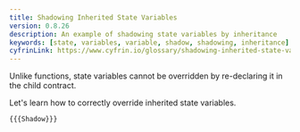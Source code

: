 ```yaml
---
title: Shadowing Inherited State Variables
version: 0.8.26
description: An example of shadowing state variables by inheritance
keywords: [state, variables, variable, shadow, shadowing, inheritance]
cyfrinLink: https://www.cyfrin.io/glossary/shadowing-inherited-state-variables-solidity-code-example
---
```


Unlike functions, state variables cannot be overridden by re-declaring it
in the child contract.

Let's learn how to correctly override inherited state variables.

```solidity
{{{Shadow}}}
```
